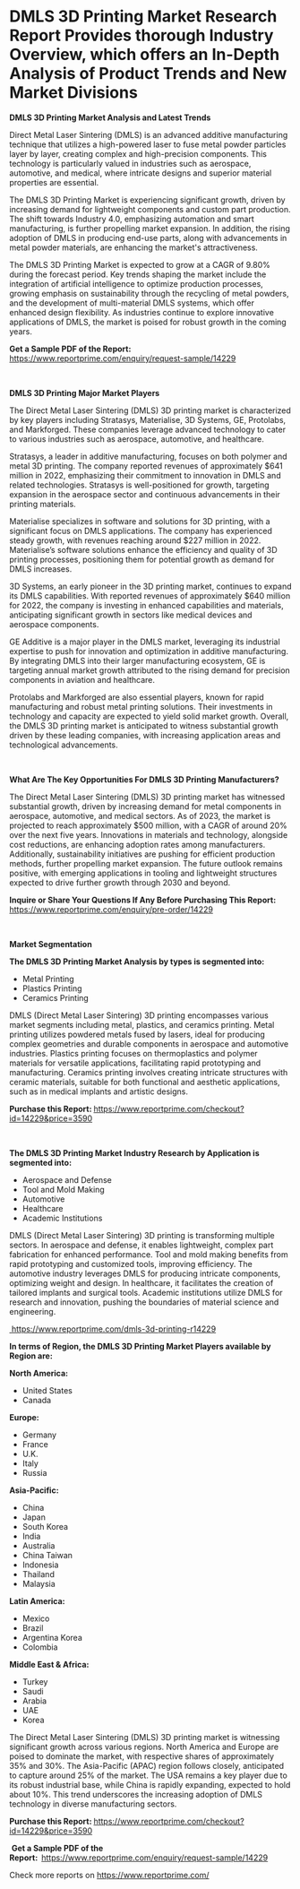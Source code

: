 <p><h1>DMLS 3D Printing Market Research Report Provides thorough Industry Overview, which offers an In-Depth Analysis of Product Trends and New Market Divisions</h1></p><p><strong>DMLS 3D Printing Market Analysis and Latest Trends</strong></p>
<p><p>Direct Metal Laser Sintering (DMLS) is an advanced additive manufacturing technique that utilizes a high-powered laser to fuse metal powder particles layer by layer, creating complex and high-precision components. This technology is particularly valued in industries such as aerospace, automotive, and medical, where intricate designs and superior material properties are essential.</p><p>The DMLS 3D Printing Market is experiencing significant growth, driven by increasing demand for lightweight components and custom part production. The shift towards Industry 4.0, emphasizing automation and smart manufacturing, is further propelling market expansion. In addition, the rising adoption of DMLS in producing end-use parts, along with advancements in metal powder materials, are enhancing the market's attractiveness.</p><p>The DMLS 3D Printing Market is expected to grow at a CAGR of 9.80% during the forecast period. Key trends shaping the market include the integration of artificial intelligence to optimize production processes, growing emphasis on sustainability through the recycling of metal powders, and the development of multi-material DMLS systems, which offer enhanced design flexibility. As industries continue to explore innovative applications of DMLS, the market is poised for robust growth in the coming years.</p></p>
<p><strong>Get a Sample PDF of the Report:&nbsp;</strong> <a href="https://www.reportprime.com/enquiry/request-sample/14229?utm_campaign=2013&utm_medium=2&utm_source=Github&utm_content=ia&utm_term=20032025&utm_id=dmls-3d-printing">https://www.reportprime.com/enquiry/request-sample/14229</a></p>
<p>&nbsp;</p>
<p><strong>DMLS 3D Printing Major Market Players</strong></p>
<p><p>The Direct Metal Laser Sintering (DMLS) 3D printing market is characterized by key players including Stratasys, Materialise, 3D Systems, GE, Protolabs, and Markforged. These companies leverage advanced technology to cater to various industries such as aerospace, automotive, and healthcare.</p><p>Stratasys, a leader in additive manufacturing, focuses on both polymer and metal 3D printing. The company reported revenues of approximately $641 million in 2022, emphasizing their commitment to innovation in DMLS and related technologies. Stratasys is well-positioned for growth, targeting expansion in the aerospace sector and continuous advancements in their printing materials.</p><p>Materialise specializes in software and solutions for 3D printing, with a significant focus on DMLS applications. The company has experienced steady growth, with revenues reaching around $227 million in 2022. Materialise’s software solutions enhance the efficiency and quality of 3D printing processes, positioning them for potential growth as demand for DMLS increases.</p><p>3D Systems, an early pioneer in the 3D printing market, continues to expand its DMLS capabilities. With reported revenues of approximately $640 million for 2022, the company is investing in enhanced capabilities and materials, anticipating significant growth in sectors like medical devices and aerospace components.</p><p>GE Additive is a major player in the DMLS market, leveraging its industrial expertise to push for innovation and optimization in additive manufacturing. By integrating DMLS into their larger manufacturing ecosystem, GE is targeting annual market growth attributed to the rising demand for precision components in aviation and healthcare.</p><p>Protolabs and Markforged are also essential players, known for rapid manufacturing and robust metal printing solutions. Their investments in technology and capacity are expected to yield solid market growth. Overall, the DMLS 3D printing market is anticipated to witness substantial growth driven by these leading companies, with increasing application areas and technological advancements.</p></p>
<p>&nbsp;</p>
<p><strong>What Are The Key Opportunities For DMLS 3D Printing Manufacturers?</strong></p>
<p><p>The Direct Metal Laser Sintering (DMLS) 3D printing market has witnessed substantial growth, driven by increasing demand for metal components in aerospace, automotive, and medical sectors. As of 2023, the market is projected to reach approximately $500 million, with a CAGR of around 20% over the next five years. Innovations in materials and technology, alongside cost reductions, are enhancing adoption rates among manufacturers. Additionally, sustainability initiatives are pushing for efficient production methods, further propelling market expansion. The future outlook remains positive, with emerging applications in tooling and lightweight structures expected to drive further growth through 2030 and beyond.</p></p>
<p><strong>Inquire or Share Your Questions If Any Before Purchasing This Report:</strong> <a href="https://www.reportprime.com/enquiry/pre-order/14229?utm_campaign=2013&utm_medium=2&utm_source=Github&utm_content=ia&utm_term=20032025&utm_id=dmls-3d-printing">https://www.reportprime.com/enquiry/pre-order/14229</a></p>
<p>&nbsp;</p>
<p><strong>Market Segmentation</strong></p>
<p><strong>The DMLS 3D Printing Market Analysis by types is segmented into:</strong></p>
<p><ul><li>Metal Printing</li><li>Plastics Printing</li><li>Ceramics Printing</li></ul></p>
<p><p>DMLS (Direct Metal Laser Sintering) 3D printing encompasses various market segments including metal, plastics, and ceramics printing. Metal printing utilizes powdered metals fused by lasers, ideal for producing complex geometries and durable components in aerospace and automotive industries. Plastics printing focuses on thermoplastics and polymer materials for versatile applications, facilitating rapid prototyping and manufacturing. Ceramics printing involves creating intricate structures with ceramic materials, suitable for both functional and aesthetic applications, such as in medical implants and artistic designs.</p></p>
<p><strong>Purchase this Report:&nbsp;</strong><a href="https://www.reportprime.com/checkout?id=14229&price=3590&utm_campaign=2013&utm_medium=2&utm_source=Github&utm_content=ia&utm_term=20032025&utm_id=dmls-3d-printing">https://www.reportprime.com/checkout?id=14229&price=3590</a></p>
<p>&nbsp;</p>
<p><strong>The DMLS 3D Printing Market Industry Research by Application is segmented into:</strong></p>
<p><ul><li>Aerospace and Defense</li><li>Tool and Mold Making</li><li>Automotive</li><li>Healthcare</li><li>Academic Institutions</li></ul></p>
<p><p>DMLS (Direct Metal Laser Sintering) 3D printing is transforming multiple sectors. In aerospace and defense, it enables lightweight, complex part fabrication for enhanced performance. Tool and mold making benefits from rapid prototyping and customized tools, improving efficiency. The automotive industry leverages DMLS for producing intricate components, optimizing weight and design. In healthcare, it facilitates the creation of tailored implants and surgical tools. Academic institutions utilize DMLS for research and innovation, pushing the boundaries of material science and engineering.</p></p>
<p><a href="https://www.reportprime.com/dmls-3d-printing-r14229?utm_campaign=2013&utm_medium=2&utm_source=Github&utm_content=ia&utm_term=20032025&utm_id=dmls-3d-printing">&nbsp;https://www.reportprime.com/dmls-3d-printing-r14229</a></p>
<p><strong>In terms of Region, the DMLS 3D Printing Market Players available by Region are:</strong></p>
<p>
    <p> <strong> North America: </strong>
        <ul>
            <li>United States</li>
            <li>Canada</li>
        </ul>
        </p> 
    <p> <strong> Europe: </strong>
        <ul>
            <li>Germany</li>
            <li>France</li>
            <li>U.K.</li>
            <li>Italy</li>
            <li>Russia</li>
        </ul>
        </p> 
    <p> <strong> Asia-Pacific: </strong>
        <ul>
            <li>China</li>
            <li>Japan</li>
            <li>South Korea</li>
            <li>India</li>
            <li>Australia</li>
            <li>China Taiwan</li>
            <li>Indonesia</li>
            <li>Thailand</li>
            <li>Malaysia</li>
        </ul>
        </p> 
    <p> <strong> Latin America: </strong>
        <ul>
            <li>Mexico</li>
            <li>Brazil</li>
            <li>Argentina Korea</li>
            <li>Colombia</li>
        </ul>
        </p> 
    <p> <strong> Middle East & Africa: </strong>
        <ul>
            <li>Turkey</li>
            <li>Saudi</li>
            <li>Arabia</li>
            <li>UAE</li>
            <li>Korea</li>
        </ul>
    </p>
    </p>
<p><p>The Direct Metal Laser Sintering (DMLS) 3D printing market is witnessing significant growth across various regions. North America and Europe are poised to dominate the market, with respective shares of approximately 35% and 30%. The Asia-Pacific (APAC) region follows closely, anticipated to capture around 25% of the market. The USA remains a key player due to its robust industrial base, while China is rapidly expanding, expected to hold about 10%. This trend underscores the increasing adoption of DMLS technology in diverse manufacturing sectors.</p></p>
<p><strong>Purchase this Report: </strong><a href="https://www.reportprime.com/checkout?id=14229&price=3590&utm_campaign=2013&utm_medium=2&utm_source=Github&utm_content=ia&utm_term=20032025&utm_id=dmls-3d-printing">https://www.reportprime.com/checkout?id=14229&price=3590</a></p>
<p>&nbsp;<strong>Get a Sample PDF of the Report:&nbsp;&nbsp;</strong><a href="https://www.reportprime.com/enquiry/request-sample/14229?utm_campaign=2013&utm_medium=2&utm_source=Github&utm_content=ia&utm_term=20032025&utm_id=dmls-3d-printing">https://www.reportprime.com/enquiry/request-sample/14229</a></p>
<p><strong></strong></p>
<p>Check more reports on <a href="https://www.reportprime.com/?utm_campaign=2013&utm_medium=2&utm_source=Github&utm_content=ia&utm_term=20032025&utm_id=dmls-3d-printing">https://www.reportprime.com/</a></p>